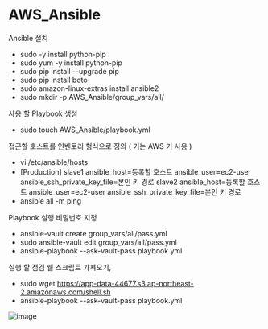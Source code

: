 # AWS_Ansible

  
Ansible 설치
- sudo -y install python-pip
- sudo yum -y install python-pip
- sudo pip install --upgrade pip
- sudo pip install boto
- sudo amazon-linux-extras install ansible2
- sudo mkdir -p AWS_Ansible/group_vars/all/

사용 할 Playbook 생성
- sudo touch AWS_Ansible/playbook.yml

접근할 호스트를 인벤토리 형식으로 정의 ( 키는 AWS 키 사용 )
- vi /etc/ansible/hosts
- [Production]
slave1 ansible_host=등록할 호스트 ansible_user=ec2-user ansible_ssh_private_key_file=본인 키 경로
slave2 ansible_host=등록할 호스트 ansible_user=ec2-user ansible_ssh_private_key_file=본인 키 경로
- ansible all -m ping

Playbook 실행 비밀번호 지정
- ansible-vault create group_vars/all/pass.yml
- sudo ansible-vault edit group_vars/all/pass.yml
- ansible-playbook --ask-vault-pass playbook.yml 

실행 할 점검 쉘 스크립트 가져오기, 
- sudo wget https://app-data-44677.s3.ap-northeast-2.amazonaws.com/shell.sh
- ansible-playbook --ask-vault-pass playbook.yml 

![image](https://user-images.githubusercontent.com/77655831/136126185-2b640606-2472-4c76-a18a-5b67c5ba050d.png)

